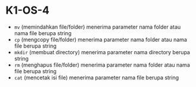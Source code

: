 # K1-OS-4

* `mv` (memindahkan file/folder)
menerima parameter nama folder atau nama file berupa string
* `cp` (mengcopy file/folder)
menerima parameter nama folder atau nama file berupa string
* `mkdir` (membuat directory)
menerima parameter nama directory berupa string
* `rm` (menghapus file/folder)
menerima parameter nama folder atau nama file berupa string
* `cat` (mencetak isi file)
menerima parameter nama file berupa string
